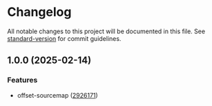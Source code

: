 # Changelog

All notable changes to this project will be documented in this file. See [standard-version](https://github.com/conventional-changelog/standard-version) for commit guidelines.

## 1.0.0 (2025-02-14)


### Features

* offset-sourcemap ([2926171](https://github.com/noyobo/offset-sourcemap/commit/2926171abf589b862615c26c085c6e02849b6e6e))
